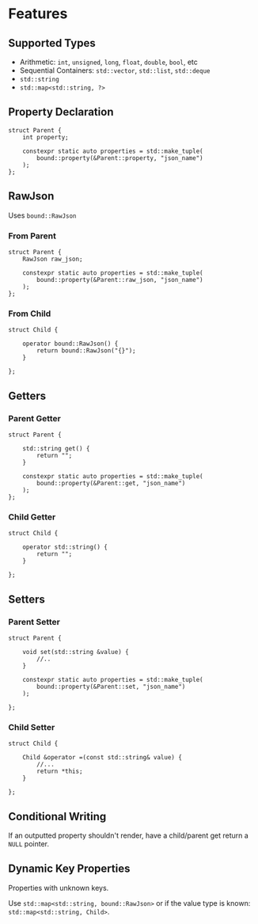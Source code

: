 # Features

## Supported Types

* Arithmetic: `int`, `unsigned`, `long`, `float`, `double`, `bool`, etc
* Sequential Containers: `std::vector`, `std::list`, `std::deque` 
* `std::string`
* `std::map<std::string, ?>`

## Property Declaration

```
struct Parent {
    int property;

    constexpr static auto properties = std::make_tuple(
        bound::property(&Parent::property, "json_name")
    );
};
```

## RawJson

Uses `bound::RawJson`

### From Parent

```
struct Parent {
    RawJson raw_json;

    constexpr static auto properties = std::make_tuple(
        bound::property(&Parent::raw_json, "json_name")
    );
};
```

### From Child

```
struct Child {

    operator bound::RawJson() {
        return bound::RawJson("{}");
    }

};
```

## Getters

### Parent Getter

```
struct Parent {

    std::string get() {
        return "";
    }

    constexpr static auto properties = std::make_tuple(
        bound::property(&Parent::get, "json_name")
    );
};
```

### Child Getter

```
struct Child {

    operator std::string() {
        return "";
    }

};
```

## Setters

### Parent Setter

```
struct Parent {

    void set(std::string &value) {
        //..
    }

    constexpr static auto properties = std::make_tuple(
        bound::property(&Parent::set, "json_name")
    );

};
```

### Child Setter

```
struct Child {

    Child &operator =(const std::string& value) {
        //...
        return *this;
    }

};
```

## Conditional Writing

If an outputted property shouldn't render, have a child/parent get return a `NULL` pointer.

## Dynamic Key Properties

Properties with unknown keys.

Use `std::map<std::string, bound::RawJson>` or if the value type is known: `std::map<std::string, Child>`.
